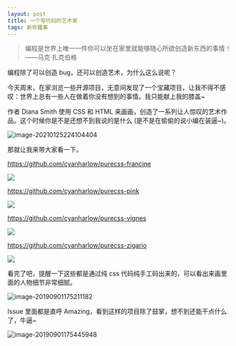 ```yaml
---
layout: post
title: 一个写代码的艺术家
tags: 新奇趣事
---
```


> 编程是世界上唯一一件你可以坐在家里就能够随心所欲创造新东西的事情！ ——马克·扎克伯格

编程除了可以创造 bug，还可以创造艺术，为什么这么说呢？

今天周末，在家浏览一些开源项目，无意间发现了一个宝藏项目，让我不得不感叹：世界上总有一些人在做着你没有想到的事情。我只能献上我的膝盖~

作者 Diana Smith 使用 CSS 和 HTML 来画画，创造了一系列让人惊叹的艺术作品。这个时候你是不是还想不到我说的是什么 (是不是在偷偷的说小编在装逼~)。

![image-20210125224104404](https://raw.githubusercontent.com/ZhuPeng/pic/master/images/compress_image-20210125224104404.png)

那就让我来带大家看一下。

<https://github.com/cyanharlow/purecss-francine>

![](https://raw.githubusercontent.com/ZhuPeng/pic/master/images/compress_preview-20210125224150594.jpg)



<https://github.com/cyanharlow/purecss-pink>

![](https://raw.githubusercontent.com/ZhuPeng/pic/master/images/compress_preview.png)



<https://github.com/cyanharlow/purecss-vignes>

![](https://raw.githubusercontent.com/ZhuPeng/pic/master/images/compress_preview-20210125224133644.jpg)



<https://github.com/cyanharlow/purecss-zigario>

![](https://raw.githubusercontent.com/ZhuPeng/pic/master/images/compress_preview.jpg)



看完了吧，提醒一下这些都是通过纯 css 代码纯手工码出来的，可以看出来画里面的人物细节非常细腻。

![image-20190901175211182](https://7465-test-3c9b5e-1258459492.tcb.qcloud.la/GitHub%E7%B2%BE%E9%80%89/purecss_rule.png)



Issue 里面都是直呼 Amazing，看到这样的项目除了鼓掌，想不到还能干点什么了，牛逼~

![image-20190901175445948](https://7465-test-3c9b5e-1258459492.tcb.qcloud.la/GitHub%E7%B2%BE%E9%80%89/purecss_issue.png)
